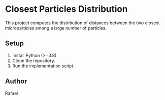 # Closest Particles Distribution

This project computes the distribution of distances between the two closest microparticles among a large number of particles.

## Setup
1. Install Python (>=3.8).
2. Clone the repository.
3. Run the implementation script.

## Author
Rafael
